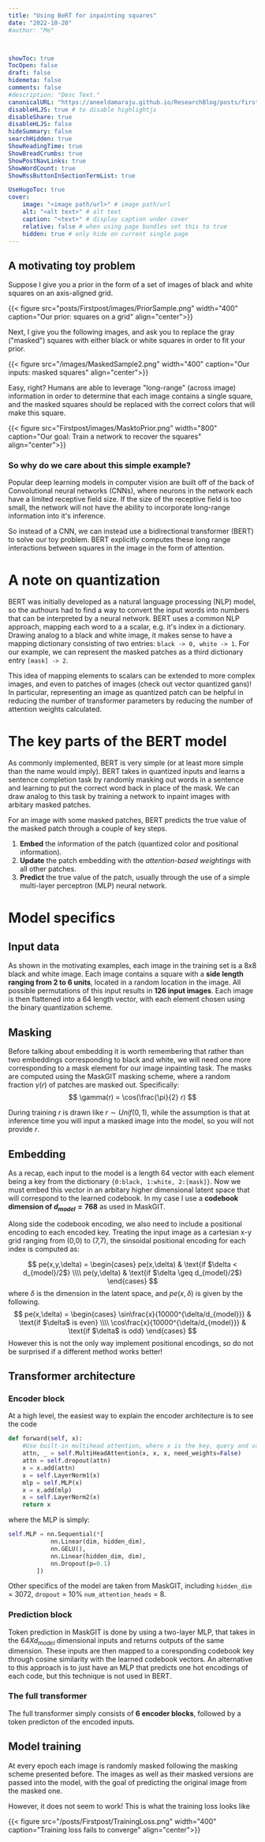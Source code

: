 ```yaml
---
title: "Using BeRT for inpainting squares"
date: "2022-10-20"
#author: "Me"



showToc: true
TocOpen: false
draft: false
hidemeta: false
comments: false
#description: "Desc Text."
canonicalURL: "https://aneeldamaraju.github.io/ResearchBlog/posts/firstpost/firstpost/"
disableHLJS: true # to disable highlightjs
disableShare: true
disableHLJS: false
hideSummary: false
searchHidden: true
ShowReadingTime: true
ShowBreadCrumbs: true
ShowPostNavLinks: true
ShowWordCount: true
ShowRssButtonInSectionTermList: true

UseHugoToc: true
cover:
    image: "<image path/url>" # image path/url
    alt: "<alt text>" # alt text
    caption: "<text>" # display caption under cover
    relative: false # when using page bundles set this to true
    hidden: true # only hide on current single page
---
```

## A motivating toy problem

Suppose I give you a prior in the form of a set of images of black and white squares on an axis-aligned grid.


{{< figure src="posts/Firstpost/images/PriorSample.png" width="400" caption="Our prior: squares on a grid" align="center">}}


Next, I give you the following images, and ask you to replace the gray ("masked") squares with either black or white squares in order to fit your prior. 

{{< figure src="/images/MaskedSample2.png" width="400" caption="Our inputs: masked squares" align="center">}}

Easy, right? Humans are able to leverage "long-range" (across image) information in order to determine that each image contains a single square, and the masked squares should be replaced with the correct colors that will make this square.

{{< figure src="Firstpost/images/MasktoPrior.png" width="800" caption="Our goal: Train a network to recover the squares" align="center">}}

### So why do we care about this simple example?
Popular deep learning models in computer vision are built off of the back of Convolutional neural networks (CNNs), where neurons in the network each have a limited receptive field size. If the size of the receptive field is too small, the network will not have the ability to incorporate long-range information into it's inference. 

So instead of a CNN, we can instead use a bidirectional transformer (BERT) to solve our toy problem. BERT explicitly computes these long range interactions between squares in the image in the form of attention. 

# A note on quantization

BERT was initially developed as a natural language processing (NLP) model, so the authours had to find a way to convert the input words into numbers that can be interpreted by a neural network. BERT uses a common NLP approach, mapping each word to a a scalar, e.g. it's index in a dictionary. Drawing analog to a black and white image, it makes sense to have a mapping dictionary consisting of two entries: ```black -> 0, white -> 1```. For our example, we can represent the masked patches as a third dictionary entry ```[mask] -> 2```.

This idea of mapping elements to scalars can be extended to more complex images, and even to patches of images (check out vector quantized gans)! In particular, representing an image as quantized patch can be helpful in reducing the number of transformer parameters by reducing the number of attention weights calculated.   


# The key parts of the BERT model

As commonly implemented, BERT is very simple (or at least more simple than the name would imply). BERT takes in quantized inputs and learns a sentence completion task by randomly masking out words in a sentence and learning to put the correct word back in place of the mask. We can draw analog to this task by training a network to inpaint images with arbitary masked patches.

For an image with some masked patches, BERT predicts the true value of the masked patch through a couple of key steps.

1. **Embed** the information of the patch (quantized color and positional information). 
2. **Update** the patch embedding with the *attention-based weightings* with all other patches.
3. **Predict** the true value of the patch, usually through the use of a simple multi-layer perceptron (MLP) neural network.

# Model specifics

## Input data

As shown in the motivating examples, each image in the training set is a 8x8 black and white image.  Each image contains a square with a **side length ranging from 2 to 6 units**, located in a random location in the image. All possible permutations of this input results in **126 input images**. Each image is then flattened into a 64 length vector, with each element chosen using the binary quantization scheme. 

## Masking

Before talking about embedding it is worth remembering that rather than two embeddings corresponding to black and white, we will need one more corresponding to a mask element for our image inpainting task. The masks are computed using the MaskGIT masking scheme, where a random fraction $\gamma(r)$ of patches are masked out. Specifically:
$$
\gamma(r) = \cos(\frac{\pi}{2} r)
$$

During training $r$ is drawn like $r \sim Unif(0,1)$, while the assumption is that at inference time you will input a masked image into the model, so you will not provide $r$. 


## Embedding

As a recap, each input to the model is a length 64 vector with each element being a key from the dictionary ```{0:black, 1:white, 2:[mask]}```. Now we must embed this vector in an arbitary higher dimensional latent space that will correspond to the learned codebook. In my case I use a **codebook dimension of $d_{model} = 768$** as used in MaskGIT. 

Along side the codebook encoding, we also need to include a positional encoding to each encoded key. Treating the input image as a cartesian x-y grid ranging from (0,0) to (7,7), the sinsoidal positional encoding for each index is computed as:

$$
pe(x,y,\delta) = \begin{cases} 
pe(x,\delta) & \text{if $\delta < d_{model}/2$} \\\\
pe(y,\delta) & \text{if $\delta \geq d_{model}/2$}
\end{cases}
$$
where $\delta$ is the dimension in the latent space, and $pe(x,\delta)$ is given by the following.
$$
pe(x,\delta) = \begin{cases} 
\sin\frac{x}{10000^{\delta/d_{model}}} & \text{if $\delta$ is even} \\\\
\cos\frac{x}{10000^{\delta/d_{model}}} & \text{if $\delta$ is odd}
\end{cases}
$$
However this is not the only way implement positional encodings, so do not be surprised if a different method works better!

## Transformer architecture

### Encoder block
At a high level, the easiest way to explain the encoder architecture is to see the code

```python {linenos=true}
def forward(self, x):
    #Use built-in multihead attention, where x is the key, query and value
    attn, _ = self.MultiHeadAttention(x, x, x, need_weights=False)
    attn = self.dropout(attn)
    x = x.add(attn)
    x = self.LayerNorm1(x)
    mlp = self.MLP(x)
    x = x.add(mlp)
    x = self.LayerNorm2(x)
    return x
```
where the MLP is simply:
```python {linenos=true}
self.MLP = nn.Sequential(*[
            nn.Linear(dim, hidden_dim),
            nn.GELU(),
            nn.Linear(hidden_dim, dim),
            nn.Dropout(p=0.1)
        ])
```
Other specifics of the model are taken from MaskGIT, including ```hidden_dim``` = 3072, ```dropout``` = 10% ```num_attention_heads``` = 8.

### Prediction block

Token prediction in MaskGIT is done by using a two-layer MLP, that takes in the $64 X d_{model}$ dimensional inputs and returns outputs of the same dimension. These inputs are then mapped to a coresponding codebook key through cosine similarity with the learned codebook vectors.  An alternative to this approach is to just have an MLP that predicts one hot encodings of each code, but this technique is not used in BERT.

### The full transformer

The full transformer simply consists of **6 encoder blocks**, followed by a token predicton of the encoded inputs.

## Model training

At every epoch each image is randomly masked following the masking scheme presented before. The images as well as their masked versions are passed into the model, with the goal of predicting the original image from the masked one.

However, it does not seem to work! This is what the training loss looks like

{{< figure src="/posts/Firstpost/TrainingLoss.png" width="400" caption="Training loss fails to converge" align="center">}}

